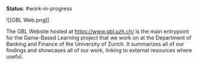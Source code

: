 **Status**: #work-in-progress 

![[GBL Web.png]]

The GBL Website hosted at https://www.gbl.uzh.ch/ is the main entrypoint for the Game-Based Learning project that we work on at the Department of Banking and Finance of the University of Zurich. It summarizes all of our findings and showcases all of our work, linking to external resources where useful.